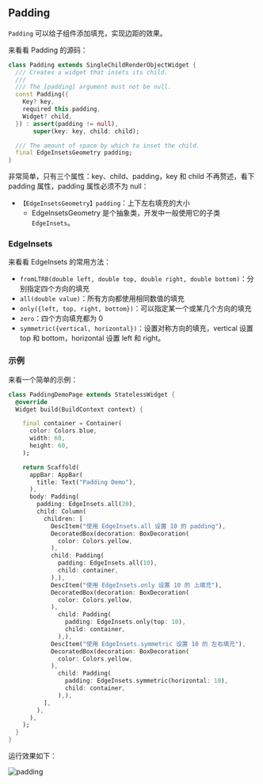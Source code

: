 ## Padding

`Padding` 可以给子组件添加填充，实现边距的效果。

来看看 Padding 的源码：

```dart
class Padding extends SingleChildRenderObjectWidget {
  /// Creates a widget that insets its child.
  ///
  /// The [padding] argument must not be null.
  const Padding({
    Key? key,
    required this.padding,
    Widget? child,
  }) : assert(padding != null),
       super(key: key, child: child);

  /// The amount of space by which to inset the child.
  final EdgeInsetsGeometry padding;
}
```

非常简单，只有三个属性：key、child、padding，key 和 child 不再赘述，看下 padding 属性，padding 属性必须不为 null：

- `【EdgeInsetsGeometry】padding`：上下左右填充的大小
  - EdgeInsetsGeometry 是个抽象类，开发中一般使用它的子类 `EdgeInsets`。

### EdgeInsets

来看看 EdgeInsets 的常用方法：

- `fromLTRB(double left, double top, double right, double bottom)`：分别指定四个方向的填充
- `all(double value)`：所有方向都使用相同数值的填充
- `only({left, top, right, bottom})`：可以指定某一个或某几个方向的填充
- `zero`：四个方向填充都为 0
- `symmetric({vertical, horizontal})`：设置对称方向的填充，vertical 设置 top 和 bottom，horizontal 设置 left 和 right。

### 示例

来看一个简单的示例：

```dart
class PaddingDemoPage extends StatelessWidget {
  @override
  Widget build(BuildContext context) {

    final container = Container(
      color: Colors.blue,
      width: 60,
      height: 60,
    );

    return Scaffold(
      appBar: AppBar(
        title: Text("Padding Demo"),
      ),
      body: Padding(
        padding: EdgeInsets.all(20),
        child: Column(
          children: [
            DescItem("使用 EdgeInsets.all 设置 10 的 padding"),
            DecoratedBox(decoration: BoxDecoration(
              color: Colors.yellow,
            ),
            child: Padding(
              padding: EdgeInsets.all(10),
              child: container,
            ),),
            DescItem("使用 EdgeInsets.only 设置 10 的 上填充"),
            DecoratedBox(decoration: BoxDecoration(
              color: Colors.yellow,
            ),
              child: Padding(
                padding: EdgeInsets.only(top: 10),
                child: container,
              ),),
            DescItem("使用 EdgeInsets.symmetric 设置 10 的 左右填充"),
            DecoratedBox(decoration: BoxDecoration(
              color: Colors.yellow,
            ),
              child: Padding(
                padding: EdgeInsets.symmetric(horizontal: 10),
                child: container,
              ),),
          ],
        ),
      ),
    );
  }
}
```

运行效果如下：

![padding](https://gitee.com/owenlee233/image_store/raw/master/202110280833981.png)

